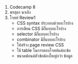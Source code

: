 1. Codecamp 8
2. พรสุดา  นาเลิง
3. โจทย์ 
Review1
    - CSS syntax ประกอบด้วยอะไรบ้าง
    - การเขียน CSS มีกี่แบบอะไรบ้าง
    - selector มีกี่แบบอะไรบ้าง
    - combinator มีกี่แบบอะไรบ้าง
    - ให้สร้าง page review CSS
    - ใช้ table ในการตอบโจทย์แต่ละข้อ
    - ขนาดฟอนด์หัวข้อต้องใหญ่กว่า ข้อมูล

